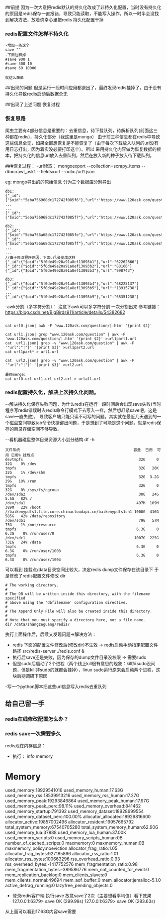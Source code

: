##前提
因为一次大意把redis默认的持久化改成了非持久化配置，当时没有持久化的原因是redis保存一直报错，导致只能读取，不能写入操作，所以一时半会没找到解决方法，放着侥幸心里把redis
持久化配置干掉
### redis配置文件怎样不持久化
```
-增加一条这个
save ""
-下面注释掉
#save 900 1
#save 300 10
#save 60 10000

就这么简单
```

##出现的问题
但是运行一段时间应用都退出了，最终发现redis挂掉了，由于没有持久化导致redis启动后数据全无

##出现了上述问题 恢复过程
### 恢复思路
爬虫主要有4部分信息是重要的：去重信息，待下载队列，待解析队列(前面这三种都在redis)，持久化部分（我这里是mongo）
由于前三种信息都在redis中导致这些信息全无，如果全部想恢复是不能恢复了（由于每次下载放入队列的url没有用日志打出，因为着实没必要打印这个）。所以
采用持久化内容做为恢复数据的根本，把持久化的信息url放入去重队列，然后在放入新的种子放入待下载队列。

###恢复过程：
-url读取：
mongoexport --collection=scrapy_items --db=crawl_ask1 --fields=url --out=./url1.json

eg: mongo导出的的原始信息 分为三个数据库分别导出

```
db1:
{"_id":{"$oid":"5eba756968dc172742f085f6"},"url":"https://www.120ask.com/question/41691482.htm"}
...
...
{"_id":{"$oid":"5eba756968dc172742f085f7"},"url":"https://www.120ask.com/question/40605309.htm"}

db2:
{"_id":{"$oid":"5eba756a68dc172742f085fe"},"url":"https://www.120ask.com/question/11614458.htm"}
{"_id":{"$oid":"5eba756a68dc172742f085ff"},"url":"https://www.120ask.com/question/70591891.htm"}
...
...
//由于修改程序原因，下面url会变成这样
{"_id":{"$oid":"5f0de49e20a91a8ef13093b1"},"url":"62262866"}
{"_id":{"$oid":"5f0de49e20a91a8ef13093b2"},"url":"88166"}
{"_id":{"$oid":"5f0de49e20a91a8ef13093b3"},"url":"998743"}

db3:
{"_id":{"$oid":"5f0de49e20a91a8ef13093b4"},"url":"68225137"}
{"_id":{"$oid":"5f0de49e20a91a8ef13093b5"},"url":"18915738"}
...
{"_id":{"$oid":"5f0de49e20a91a8ef13093b9"},"url":"68351238"}
```

-awk分割（多字符分割）：
注意下awk可以多字符分割 一次分割出来 参考链接：https://blog.csdn.net/BigBirds911/article/details/54382682
```

cat url0.json| awk -F 'www.120ask.com/question/|.htm' '{print $2}'  

cat url1.json| grep "www.120ask.com/question" | awk -F 'www.120ask.com/question/|.htm' '{print $2}' >url1part1.url 
cat  url1.json| grep -v "www.120ask.com/question" | awk -F '"url":"|"}' '{print $3}' >url1part2.url
cat url1part* > url1.url

cat  url2.json| grep -v "www.120ask.com/question" | awk -F '"url":"|"}' '{print $3}' >url2.url

最终merge:
cat url0.url url1.url url2.url > urlall.url
```



### redis配置持久化，解决上次持久化问题。
--解决持久化保存失败问题，为什么redis在运行一段时间后会出现save失败(当时程序写redis错误时去redis命令行模式下去写入一样，然后想赶紧save吧，这是save一直失败)，
导致客户端只能只读不可写的问题。其实就在最近几天遇到的一个磁盘空间导致tab命令快捷键出问题，于是想到了可能是这个问题，就是redis保存的目录存储空间不够导致。

--看机器磁盘整体目录资源大小划分结构 df -h
```angular2
文件系统                                                   容量  已用  可用 已用% 挂载点
devtmpfs                                                    32G     0   32G    0% /dev
tmpfs                                                       32G   20K   32G    1% /dev/shm
tmpfs                                                       32G  3.2G   29G   10% /run
tmpfs                                                       32G     0   32G    0% /sys/fs/cgroup
/dev/sda2                                                   30G   24G  5.6G   82% /
/dev/sda1                                                  497M  109M  389M   22% /boot
//baikemypdfs1.file.core.chinacloudapi.cn/baikemypdfs1sh1 1000G  416G  585G   42% /data/repository
/dev/sdb1                                                   79G   57M   75G    1% /mnt/resource
tmpfs                                                      6.3G     0  6.3G    0% /run/user/0
/dev/sdc1                                                 1007G  225G  731G   24% /data
tmpfs                                                      6.3G     0  6.3G    0% /run/user/1003
tmpfs                                                      6.3G     0  6.3G    0% /run/user/1004
```
可以看到 挂载点/data目录空间比较大，决定redis dump文件保存在该目录下
于是修改了redis配置文件修改 dir
```
# The working directory.
#
# The DB will be written inside this directory, with the filename specified
# above using the 'dbfilename' configuration directive.
#
# The Append Only File will also be created inside this directory.
#
# Note that you must specify a directory here, not a file name.
dir /data/zhangzeguang/redis/
```
执行上面操作后，后续又发现问题->解决方法：
- redis 下面的配置文件修改后(修改dir)不生效 -> redis启动手动指定配置文件路径 src/redis-server ./redis.conf &
- 执行后save还是失败，因为保存的dump文件目录没权限 -> 需要sudo
- 但是sudo后启动了2个进程（两个线上kill很有意思的现象：kill掉sudo没问题，但是kill非sudo的就都会挂掉），linux sudo运行原来会启动两个进程，这块后期调研下原因




-写一个python脚本把这些url信息写入redis去重队列


## 给自己留一手
### redis在线修改配置怎么办？


### redis save一次需要多久
redis现在内存信息：
- 执行： info memory
# Memory
used_memory:18929541016
used_memory_human:17.63G
used_memory_rss:18539913216
used_memory_rss_human:17.27G
used_memory_peak:19293846864
used_memory_peak_human:17.97G
used_memory_peak_perc:98.11%
used_memory_overhead:841462
used_memory_startup:791392
used_memory_dataset:18928699554
used_memory_dataset_perc:100.00%
allocator_allocated:18929816600
allocator_active:19857002496
allocator_resident:19957665792
total_system_memory:67540705280
total_system_memory_human:62.90G
used_memory_lua:37888
used_memory_lua_human:37.00K
used_memory_scripts:0
used_memory_scripts_human:0B
number_of_cached_scripts:0
maxmemory:0
maxmemory_human:0B
maxmemory_policy:noeviction
allocator_frag_ratio:1.05
allocator_frag_bytes:927185896
allocator_rss_ratio:1.01
allocator_rss_bytes:100663296
rss_overhead_ratio:0.93
rss_overhead_bytes:-1417752576
mem_fragmentation_ratio:0.98
mem_fragmentation_bytes:-389586776
mem_not_counted_for_evict:0
mem_replication_backlog:0
mem_clients_slaves:0
mem_clients_normal:49694
mem_aof_buffer:0
mem_allocator:jemalloc-5.1.0
active_defrag_running:0
lazyfree_pending_objects:0

- 登录redis客户端 执行save 故意save了2次（主要想看平均值）看下效果
127.0.0.1:6379> save
OK
(299.99s)
127.0.0.1:6379> save
OK
(283.63s)

从上面可以看到17.63G内容save需要





